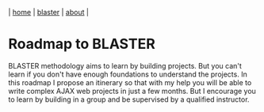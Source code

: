 | [home](../home.md) | [blaster](../blaster.md) | [about](../about.md) |

# Roadmap to BLASTER

BLASTER methodology aims to learn by building projects. 
But you can't learn if you don't have enough foundations to understand the projects. 
In this roadmap I propose an itinerary so that with my help you will be able to write complex AJAX web projects in just a few months.
But I encourage you to learn by building in a group and be supervised by a qualified instructor.
